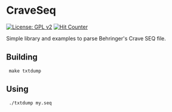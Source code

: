 # CraveSeq
[![License: GPL v2](https://img.shields.io/badge/License-GPLv2-blue.svg)](https://www.gnu.org/licenses/gpl-3.0)
[![Hit Counter](https://hitcounter.pythonanywhere.com/count/tag.svg?url=https://github.com/claziss/CraveSeq)](https://github.com/brentvollebregt/hit-counter)


Simple library and examples to parse Behringer's Crave SEQ file.

## Building

``` make txtdump```

## Using

``` ./txtdump my.seq```
